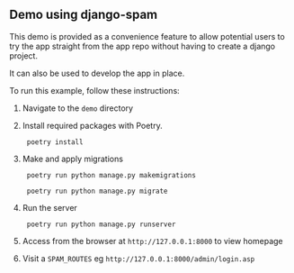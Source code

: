 ## Demo using django-spam

This demo is provided as a convenience feature to allow potential users to try the app straight from the app repo without having to create a django project.

It can also be used to develop the app in place.

To run this example, follow these instructions:

1. Navigate to the `demo` directory

2. Install required packages with Poetry.

		poetry install
	
3. Make and apply migrations

		poetry run python manage.py makemigrations
		
		poetry run python manage.py migrate
		
4. Run the server

		poetry run python manage.py runserver
		
5. Access from the browser at `http://127.0.0.1:8000` to view homepage

6. Visit a `SPAM_ROUTES` eg `http://127.0.0.1:8000/admin/login.asp`

